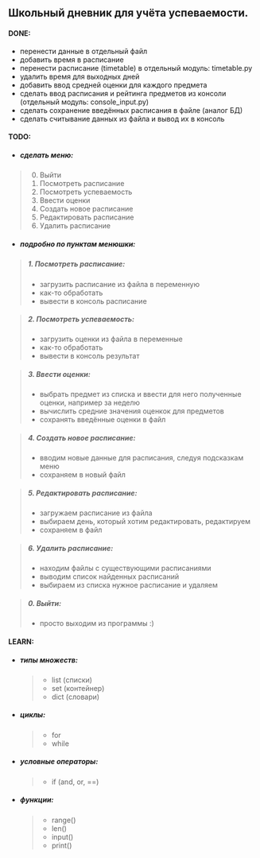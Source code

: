 ## Школьный дневник для учёта успеваемости.

#### DONE:
- перенести данные в отдельный файл
- добавить время в расписание
- перенести расписание (timetable) в отдельный модуль: timetable.py
- удалить время для выходных дней
- добавить ввод средней оценки для каждого предмета
- сделать ввод расписания и рейтинга предметов из консоли (отдельный модуль: console_input.py)
- сделать сохранение введённых расписания в файле (аналог БД)
- сделать считывание данных из файла и вывод их в консоль

#### TODO:
- ##### сделать меню:
>0. Выйти
>1. Посмотреть расписание
>2. Посмотреть успеваемость
>3. Ввести оценки
>4. Создать новое расписание
>5. Редактировать расписание
>6. Удалить расписание

- ##### подробно по пунктам менюшки:

> ##### 1. Посмотреть расписание:
>   - загрузить расписание из файла в переменную
>   - как-то обработать
>   - вывести в консоль расписание

> ##### 2. Посмотреть успеваемость:
>   - загрузить оценки из файла в переменные
>   - как-то обработать
>   - вывести в консоль результат

> ##### 3. Ввести оценки:
>   - выбрать предмет из списка и ввести для него полученные оценки, например за неделю
>   - вычислить средние значения оценкок для предметов
>   - сохранять введённые оценки в файл

> ##### 4. Создать новое расписание:
>   - вводим новые данные для расписания, следуя подсказкам меню
>   - сохраняем в новый файл

> ##### 5. Редактировать расписание:
>   - загружаем расписание из файла
>   - выбираем день, который хотим редактировать, редактируем
>   - сохраняем в файл

> ##### 6. Удалить расписание:
>   - находим файлы с существующими расписаниями
>   - выводим список найденных расписаний
>   - выбираем из списка нужное расписание и удаляем

> ##### 0. Выйти:
>   - просто выходим из программы :)


#### LEARN:
- ##### типы множеств:
  >  - list (списки)
  >  - set  (контейнер)
  >  - dict (словари)

- ##### циклы:
  > - for
  > - while

- ##### условные операторы:
  > - if (and, or, ==)

- ##### функции:
  > - range()
  > - len()
  > - input()
  > - print()
